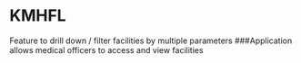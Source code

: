 # KMHFL
Feature to drill down / filter facilities by multiple parameters
###Application allows medical officers to access and view facilities 
